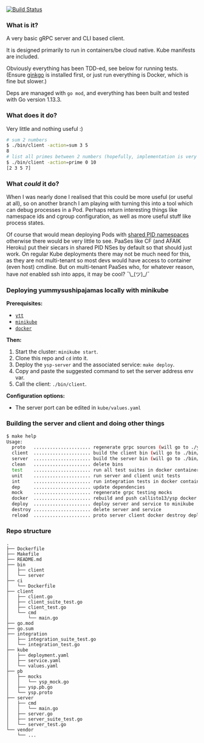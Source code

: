 [![Build Status](https://travis-ci.org/Callisto13/yummysushipajamas.svg?branch=master)](https://travis-ci.org/Callisto13/yummysushipajamas)

### What is it?

A very basic gRPC server and CLI based client.

It is designed primarily to run in containers/be cloud native. Kube manifests
are included.

Obviously everything has been TDD-ed, see below for running tests. (Ensure [ginkgo](https://onsi.github.io/ginkgo/) is installed first,
or just run everything is Docker, which is fine but slower.) 

Deps are managed with `go mod`, and everything has been built and tested
with Go version 1.13.3.

### What does it do?

Very little and nothing useful :)

```sh
# sum 2 numbers
$ ./bin/client -action=sum 3 5
8
# list all primes between 2 numbers (hopefully, implementation is very naive atm)
$ ./bin/client -action=prime 0 10
[2 3 5 7]
```

### What _could_ it do?

When I was nearly done I realised that this could be more useful (or useful at all), so on another branch
I am playing with turning this into a tool which can debug processes in a Pod.
Perhaps return interesting things like namespace ids and cgroup configuration, as well
as more useful stuff like process states.

Of course that would mean deploying Pods with [shared PID namespaces](https://kubernetes.io/docs/tasks/configure-pod-container/share-process-namespace/)
otherwise there would be very little to see. PaaSes like CF (and AFAIK Heroku) put their
siecars in shared PID NSes by default so that should just work. On regular Kube deployments there
may not be much need for this, as they are not multi-tenant so most devs would have access
to container (even host) cmdline. But on multi-tenant PaaSes who, for whatever reason, have _not_ enabled ssh into
apps, it may be cool? ¯\\\_(ツ)\_/¯

### Deploying yummysushipajamas locally with minikube

**Prerequisites:**
- [`ytt`](https://get-ytt.io/)
- [`minikube`](https://kubernetes.io/docs/tasks/tools/install-minikube/)
- [`docker`](https://docs.docker.com/v17.09/engine/installation/)

**Then:**
1. Start the cluster: `minikube start`.
1. Clone this repo and `cd` into it.
1. Deploy the `ysp-server` and the associated service: `make deploy`.
1. Copy and paste the suggested command to set the server address env var.
1. Call the client: `./bin/client`.

**Configuration options:**

- The server port can be edited in `kube/values.yaml`

### Building the server and client and doing other things
```sh
$ make help
Usage:
  proto   ..................... regenerate grpc sources (will go to ./ysp/ysp.proto)
  client  ..................... build the client bin (will go to ./bin/client)
  server  ..................... build the server bin (will go to ./bin/server)
  clean   ..................... delete bins
  test    ..................... run all test suites in docker container
  unit    ..................... run server and client unit tests
  int     ..................... run integration tests in docker container
  dep     ..................... update dependencies
  mock    ..................... regenerate grpc testing mocks
  docker  ..................... rebuild and push callisto13/ysp docker image
  deploy  ..................... deploy server and service to minikube
  destroy ..................... delete server and service
  reload  ..................... proto server client docker destroy deploy (aka rebuild and redeploy the lot)
```

### Repo structure
```
.
├── Dockerfile
├── Makefile
├── README.md
├── bin
│   ├── client
│   └── server
├── ci
│   └── Dockerfile
├── client
│   ├── client.go
│   ├── client_suite_test.go
│   ├── client_test.go
│   └── cmd
│       └── main.go
├── go.mod
├── go.sum
├── integration
│   ├── integration_suite_test.go
│   └── integration_test.go
├── kube
│   ├── deployment.yaml
│   ├── service.yaml
│   └── values.yaml
├── pb
│   ├── mocks
│   │   └── ysp_mock.go
│   ├── ysp.pb.go
│   └── ysp.proto
├── server
│   ├── cmd
│   │   └── main.go
│   ├── server.go
│   ├── server_suite_test.go
│   └── server_test.go
└── vendor
    └── ...
```
